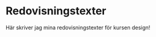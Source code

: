---
---
Redovisningstexter
=========================

Här skriver jag mina redovisningstexter för kursen design!
